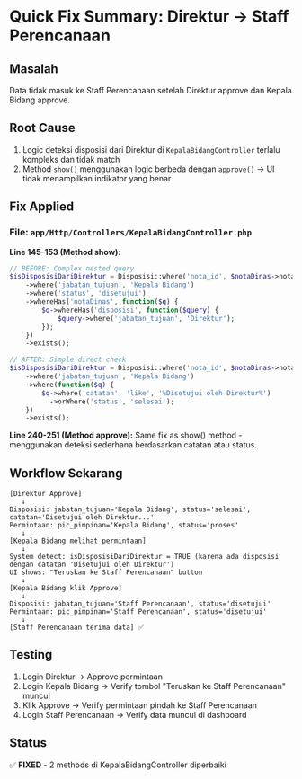 # Quick Fix Summary: Direktur → Staff Perencanaan

## Masalah
Data tidak masuk ke Staff Perencanaan setelah Direktur approve dan Kepala Bidang approve.

## Root Cause
1. Logic deteksi disposisi dari Direktur di `KepalaBidangController` terlalu kompleks dan tidak match
2. Method `show()` menggunakan logic berbeda dengan `approve()` → UI tidak menampilkan indikator yang benar

## Fix Applied

### File: `app/Http/Controllers/KepalaBidangController.php`

**Line 145-153 (Method show):**
```php
// BEFORE: Complex nested query
$isDisposisiDariDirektur = Disposisi::where('nota_id', $notaDinas->nota_id)
    ->where('jabatan_tujuan', 'Kepala Bidang')
    ->where('status', 'disetujui')
    ->whereHas('notaDinas', function($q) {
        $q->whereHas('disposisi', function($query) {
            $query->where('jabatan_tujuan', 'Direktur');
        });
    })
    ->exists();

// AFTER: Simple direct check
$isDisposisiDariDirektur = Disposisi::where('nota_id', $notaDinas->nota_id)
    ->where('jabatan_tujuan', 'Kepala Bidang')
    ->where(function($q) {
        $q->where('catatan', 'like', '%Disetujui oleh Direktur%')
          ->orWhere('status', 'selesai');
    })
    ->exists();
```

**Line 240-251 (Method approve):**
Same fix as show() method - menggunakan deteksi sederhana berdasarkan catatan atau status.

## Workflow Sekarang

```
[Direktur Approve]
   ↓
Disposisi: jabatan_tujuan='Kepala Bidang', status='selesai', catatan='Disetujui oleh Direktur...'
Permintaan: pic_pimpinan='Kepala Bidang', status='proses'
   ↓
[Kepala Bidang melihat permintaan]
   ↓
System detect: isDisposisiDariDirektur = TRUE (karena ada disposisi dengan catatan 'Disetujui oleh Direktur')
UI shows: "Teruskan ke Staff Perencanaan" button
   ↓
[Kepala Bidang klik Approve]
   ↓
Disposisi: jabatan_tujuan='Staff Perencanaan', status='disetujui'
Permintaan: pic_pimpinan='Staff Perencanaan', status='disetujui'
   ↓
[Staff Perencanaan terima data] ✅
```

## Testing
1. Login Direktur → Approve permintaan
2. Login Kepala Bidang → Verify tombol "Teruskan ke Staff Perencanaan" muncul
3. Klik Approve → Verify permintaan pindah ke Staff Perencanaan
4. Login Staff Perencanaan → Verify data muncul di dashboard

## Status
✅ **FIXED** - 2 methods di KepalaBidangController diperbaiki
